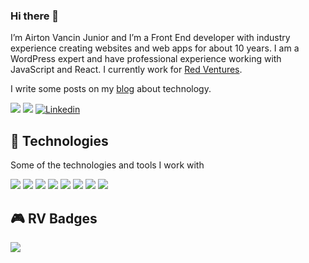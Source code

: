 ### Hi there 👋

<!--
**airton/airton** is a ✨ _special_ ✨ repository because its `README.md` (this file) appears on your GitHub profile.

Here are some ideas to get you started:

- 🔭 I’m currently working on ...
- 🌱 I’m currently learning ...
- 👯 I’m looking to collaborate on ...
- 🤔 I’m looking for help with ...
- 💬 Ask me about ...
- 📫 How to reach me: ...
- 😄 Pronouns: ...
- ⚡ Fun fact: ...
-->

I’m Airton Vancin Junior and I’m a Front End developer with industry experience creating websites and web apps for about 10 years.
I am a WordPress expert and have professional experience working with JavaScript and React. I currently work for [Red Ventures](https://www.redventures.com/).

I write some posts on my [blog](https://airtonvancin.com) about technology.

![](https://img.shields.io/github/followers/airton?label=Follow)
![](https://img.shields.io/twitter/follow/airtonvancin?style=social)
[![Linkedin](https://img.shields.io/badge/-Linkedin-blue?style=flat-square&logo=Linkedin&logoColor=white&link=https://www.linkedin.com/in/airtonvancin/)](https://www.linkedin.com/in/airtonvancin/)

## 🚀 Technologies

Some of the technologies and tools I work with

![](https://img.shields.io/badge/-JavaScript-F7DF1E?style=flat-square&logo=javascript&logoColor=black)
![](https://img.shields.io/badge/-HTML5-E34F26?style=flat-square&logo=html5&logoColor=white)
![](https://img.shields.io/badge/-CSS3-1572B6?style=flat-square&logo=css3)
![](https://img.shields.io/badge/-PHP-777BB4?style=flat-square&logo=php&logoColor=white)
![](https://img.shields.io/badge/-WordPress-21759B?style=flat-square&logo=wordpress)
![](https://img.shields.io/badge/-ReactJS-61DBFB?style=flat-square&logo=react&logoColor=222)
![](https://img.shields.io/badge/-VSCode-007ACC?style=flat-square&logo=visual-studio-code&logoColor=white)
![](https://img.shields.io/badge/-Blade-FF2D20?style=flat-square&logo=laravel&logoColor=white)


## 🎮 RV Badges

![](https://badgeslab-images-bucket.s3-sa-east-1.amazonaws.com/redventures/airton-vancin-junior.png)
